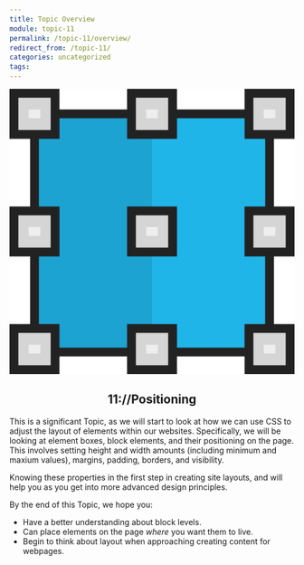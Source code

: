 ```yaml
---
title: Topic Overview
module: topic-11
permalink: /topic-11/overview/
redirect_from: /topic-11/
categories: uncategorized
tags:
---
```


<div class="section-title">
  <img src="../img/assignment-11.svg" alt="" title="Assignment 11: Positioning" />
  <h2 style="text-align: center;">11://Positioning</h2>
</div>

This is a significant Topic, as we will start to look at how we can use CSS to adjust the layout of elements within our websites. Specifically, we will be looking at element boxes, block elements, and their positioning on the page. This involves setting height and width amounts (including minimum and maxium values), margins, padding, borders, and visibility.

Knowing these properties in the first step in creating site layouts, and will help you as you get into more advanced design principles.

By the end of this Topic, we hope you:
<ul class="pros-and-cons">
  <li class="icon-pro">Have a better understanding about block levels.</li>
  <li class="icon-pro">Can place elements on the page <i>where</i> you want them to live.</li>
  <li class="icon-pro">Begin to think about layout when approaching creating content for webpages.</li>
</ul>
